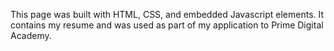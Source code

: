 This page was built with HTML, CSS, and embedded Javascript elements. It contains my resume and was used as part of my application to Prime Digital Academy.
